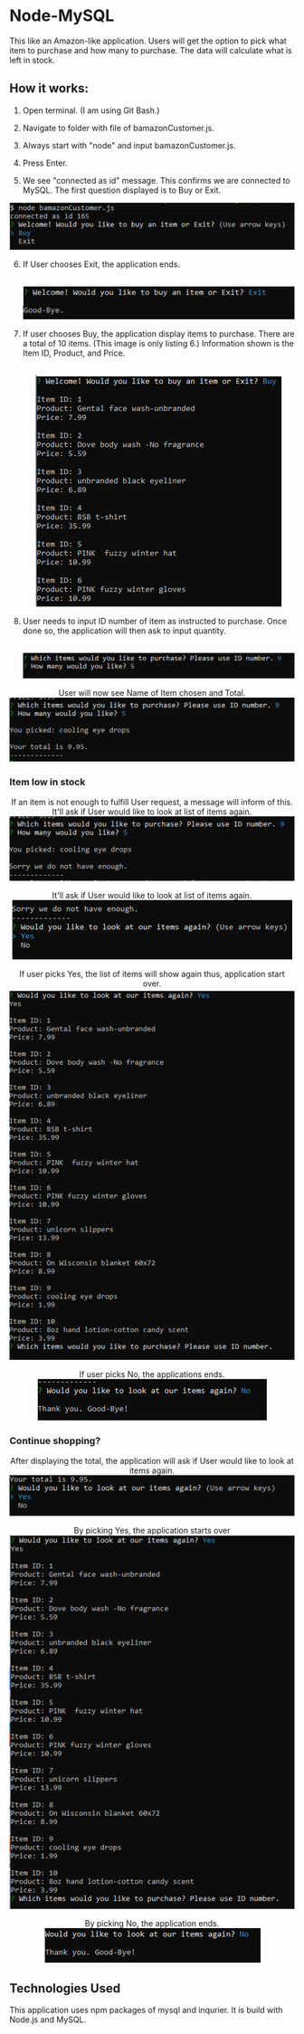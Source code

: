 # Node-MySQL
This like an Amazon-like application. Users will get the option to pick what item to purchase and how many to purchase. The data will calculate what is left in stock.

## How it works:
1. Open terminal. (I am using Git Bash.)
2. Navigate to folder with file of bamazonCustomer.js. 
3. Always start with "node" and input bamazonCustomer.js.
4. Press Enter.

5. We see "connected as id" message. This confirms we are connected to MySQL. The first question displayed is to Buy or Exit. 
<p align="center"><img src= "images/start_app.png"></p>

6. If User chooses Exit, the application ends. <p align="center"><br><img src= "images/ExitFirst.png"></p>

7. If user chooses Buy, the application display items to purchase. There are a total of 10 items. (This image is only listing 6.) Information shown is the Item ID, Product, and Price.<p align="center"><br><img src= "images/Buy.png"></p>

8. User needs to input ID number of item as instructed to purchase. Once done so, the application will then ask to input quantity.<p align="center">
<br><img src= "images/Id.quantity.png"></p>

<p align="center">User will now see Name of Item chosen and Total.
<br><img src= "images/itemInfo_price2.png"></p>

### Item low in stock
<p align="center">If an item is not enough to fulfill User request, a message will inform of this. It'll ask if User would like to look at list of items again.<br><img src= "images/notEnough.png"></p>

<p align="center">It'll ask if User would like to look at list of items again.<br><img src= "images/notEnough_lookAgain.png"></p>

<p align="center">If user picks Yes, the list of items will show again thus, application start over.<br><img src= "images/notEnough_listAgain.png"></p>

<p align="center">If user picks No, the applications ends.<br><img src= "images/notEnough_No.png"></p>

### Continue shopping?
<p align="center">After displaying the total, the application will ask if User would like to look at items again.<br><img src= "images/afterTotal.png"></p>

<p align="center">By picking Yes, the application starts over<br><img src= "images/listAgain.png"></p>

<p align="center">By picking No, the application ends.<br><img src= "images/ExitLast.png"></p>


## Technologies Used
This application uses npm packages of mysql and inqurier. It is build with Node.js and MySQL. 








